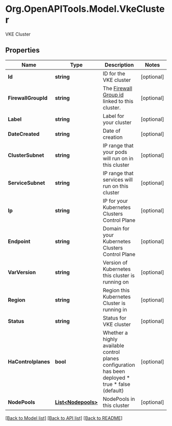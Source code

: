 # Org.OpenAPITools.Model.VkeCluster
VKE Cluster

## Properties

Name | Type | Description | Notes
------------ | ------------- | ------------- | -------------
**Id** | **string** | ID for the VKE cluster | [optional] 
**FirewallGroupId** | **string** | The [Firewall Group id](#operation/list-firewall-groups) linked to this cluster. | [optional] 
**Label** | **string** | Label for your cluster | [optional] 
**DateCreated** | **string** | Date of creation | [optional] 
**ClusterSubnet** | **string** | IP range that your pods will run on in this cluster | [optional] 
**ServiceSubnet** | **string** | IP range that services will run on this cluster | [optional] 
**Ip** | **string** | IP for your Kubernetes Clusters Control Plane | [optional] 
**Endpoint** | **string** | Domain for your Kubernetes Clusters Control Plane | [optional] 
**VarVersion** | **string** | Version of Kubernetes this cluster is running on | [optional] 
**Region** | **string** | Region this Kubernetes Cluster is running in | [optional] 
**Status** | **string** | Status for VKE cluster | [optional] 
**HaControlplanes** | **bool** | Whether a highly available control planes configuration has been deployed * true * false (default) | [optional] 
**NodePools** | [**List&lt;Nodepools&gt;**](Nodepools.md) | NodePools in this cluster | [optional] 

[[Back to Model list]](../README.md#documentation-for-models) [[Back to API list]](../README.md#documentation-for-api-endpoints) [[Back to README]](../README.md)

